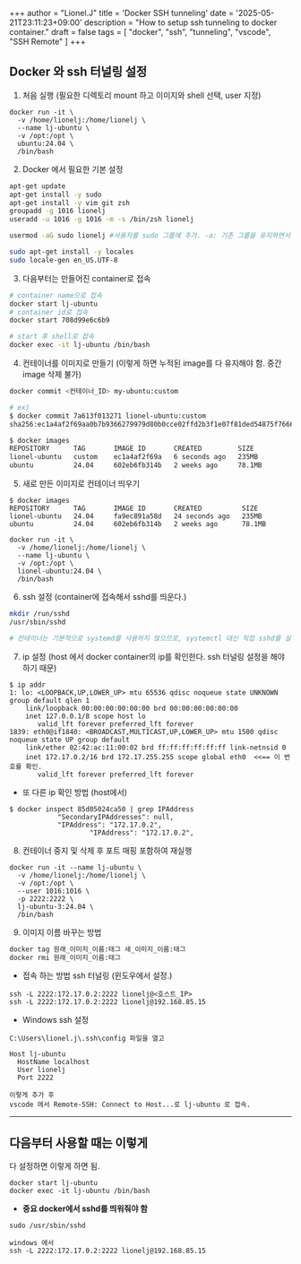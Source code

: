 +++
author = "Lionel.J"
title = 'Docker SSH tunneling'
date = '2025-05-21T23:11:23+09:00'
description = "How to setup ssh tunneling to docker container."
draft = false
tags = [
    "docker",
    "ssh", "tunneling", "vscode", "SSH Remote"
]
+++

## Docker 와 ssh 터널링 설정

1. 처음 실행 (필요한 디렉토리 mount 하고 이미지와 shell 선택, user 지정)
```base
docker run -it \
  -v /home/lionelj:/home/lionelj \
  --name lj-ubuntu \
  -v /opt:/opt \
  ubuntu:24.04 \
  /bin/bash
```

2. Docker 에서 필요한 기본 설정
```bash
apt-get update 
apt-get install -y sudo 
apt-get install -y vim git zsh
groupadd -g 1016 lionelj 
useradd -u 1016 -g 1016 -m -s /bin/zsh lionelj

usermod -aG sudo lionelj #사용자를 sudo 그룹에 추가. -a: 기존 그룹을 유지하면서 추가. -G sudo: sudo 그룹에 추가.

sudo apt-get install -y locales
sudo locale-gen en_US.UTF-8
```

3. 다음부터는 만들어진 container로 접속
```bash
# container name으로 접속
docker start lj-ubuntu
# container id로 접속
docker start 708d99e6c6b9

# start 후 shell로 접속
docker exec -it lj-ubuntu /bin/bash
```

4. 컨테이너를 이미지로 만들기 (이렇게 하면 누적된 image를 다 유지해야 함. 중간 image 삭제 불가)
```bash
docker commit <컨테이너_ID> my-ubuntu:custom

# ex)
$ docker commit 7a613f013271 lionel-ubuntu:custom
sha256:ec1a4af2f69aa0b7b9366279979d80b0cce02ffd2b3f1e07f81ded54875f7666

$ docker images
REPOSITORY      TAG       IMAGE ID       CREATED         SIZE
lionel-ubuntu   custom    ec1a4af2f69a   6 seconds ago   235MB
ubuntu          24.04     602eb6fb314b   2 weeks ago     78.1MB
```

5. 새로 만든 이미지로 컨테이너 띄우기
```
$ docker images
REPOSITORY      TAG       IMAGE ID       CREATED          SIZE
lionel-ubuntu   24.04     fa9ec891a58d   24 seconds ago   235MB
ubuntu          24.04     602eb6fb314b   2 weeks ago      78.1MB

docker run -it \
  -v /home/lionelj:/home/lionelj \
  --name lj-ubuntu \
  -v /opt:/opt \
  lionel-ubuntu:24.04 \
  /bin/bash
```

6. ssh 설정 (container에 접속해서 sshd를 띄운다.)
```bash
mkdir /run/sshd 
/usr/sbin/sshd

# 컨테이너는 기본적으로 systemd를 사용하지 않으므로, systemctl 대신 직접 sshd를 실행.
```

7. ip 설정 (host 에서 docker container의 ip를 확인한다. ssh 터널링 설정을 해야 하기 때문)
```
$ ip addr
1: lo: <LOOPBACK,UP,LOWER_UP> mtu 65536 qdisc noqueue state UNKNOWN group default qlen 1
    link/loopback 00:00:00:00:00:00 brd 00:00:00:00:00:00
    inet 127.0.0.1/8 scope host lo
       valid_lft forever preferred_lft forever
1839: eth0@if1840: <BROADCAST,MULTICAST,UP,LOWER_UP> mtu 1500 qdisc noqueue state UP group default
    link/ether 02:42:ac:11:00:02 brd ff:ff:ff:ff:ff:ff link-netnsid 0
    inet 172.17.0.2/16 brd 172.17.255.255 scope global eth0  <<== 이 번호를 확인.
       valid_lft forever preferred_lft forever
```

- 또 다른 ip 확인 방법 (host에서)
```
$ docker inspect 85d05024ca50 | grep IPAddress
            "SecondaryIPAddresses": null,
            "IPAddress": "172.17.0.2",
                    "IPAddress": "172.17.0.2",
```

8. 컨테이너 중지 및 삭제 후 포트 매핑 포함하여 재실행
```
docker run -it --name lj-ubuntu \
  -v /home/lionelj:/home/lionelj \
  -v /opt:/opt \
  --user 1016:1016 \
  -p 2222:2222 \
  lj-ubuntu-3:24.04 \
  /bin/bash
```

9. 이미지 이름 바꾸는 방법
```bash
docker tag 원래_이미지_이름:태그 새_이미지_이름:태그
docker rmi 원래_이미지_이름:태그
```

- 접속 하는 방법 ssh 터널링 (윈도우에서 설정.)
```
ssh -L 2222:172.17.0.2:2222 lionelj@<호스트_IP>
ssh -L 2222:172.17.0.2:2222 lionelj@192.168.85.15
```

- Windows ssh 설정
```
C:\Users\lionel.j\.ssh\config 파일을 열고

Host lj-ubuntu
  HostName localhost
  User lionelj
  Port 2222

이렇게 추가 후
vscode 에서 Remote-SSH: Connect to Host...로 lj-ubuntu 로 접속.
```

---

## 다음부터 사용할 때는 이렇게

다 설정하면 이렇게 하면 됨.
```
docker start lj-ubuntu
docker exec -it lj-ubuntu /bin/bash
```

- **중요 docker에서 sshd를 띄워줘야 함**  
```
sudo /usr/sbin/sshd
```

```
windows 에서
ssh -L 2222:172.17.0.2:2222 lionelj@192.168.85.15
```